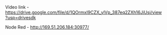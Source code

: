 Video link - https://drive.google.com/file/d/1QOrmxI9CZX_ylVp_387eq2ZXh16JiUsj/view?usp=drivesdk
  
  Node Red - http://169.51.206.184:30977/
